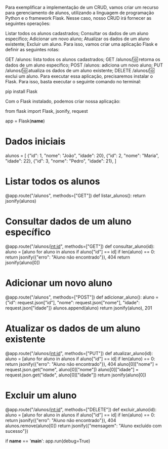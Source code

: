 Para exemplificar a implementação de um CRUD, vamos criar um recurso para gerenciamento de alunos, utilizando a linguagem de programação Python e o framework Flask. Nesse caso, nosso CRUD irá fornecer as seguintes operações:

Listar todos os alunos cadastrados;
Consultar os dados de um aluno específico;
Adicionar um novo aluno;
Atualizar os dados de um aluno existente;
Excluir um aluno.
Para isso, vamos criar uma aplicação Flask e definir as seguintes rotas:

GET /alunos: lista todos os alunos cadastrados;
GET /alunos/:id: retorna os dados de um aluno específico;
POST /alunos: adiciona um novo aluno;
PUT /alunos/:id: atualiza os dados de um aluno existente;
DELETE /alunos/:id: exclui um aluno.
Para executar essa aplicação, precisaremos instalar o Flask. Para isso, basta executar o seguinte comando no terminal:

pip install Flask

Com o Flask instalado, podemos criar nossa aplicação:

from flask import Flask, jsonify, request

app = Flask(__name__)

# Dados iniciais
alunos = [
    {"id": 1, "nome": "João", "idade": 20},
    {"id": 2, "nome": "Maria", "idade": 22},
    {"id": 3, "nome": "Pedro", "idade": 21},
]

# Listar todos os alunos
@app.route("/alunos", methods=["GET"])
def listar_alunos():
    return jsonify(alunos)

# Consultar dados de um aluno específico
@app.route("/alunos/<int:id>", methods=["GET"])
def consultar_aluno(id):
    aluno = [aluno for aluno in alunos if aluno["id"] == id]
    if len(aluno) == 0:
        return jsonify({"erro": "Aluno não encontrado"}), 404
    return jsonify(aluno[0])

# Adicionar um novo aluno
@app.route("/alunos", methods=["POST"])
def adicionar_aluno():
    aluno = {"id": request.json["id"], "nome": request.json["nome"], "idade": request.json["idade"]}
    alunos.append(aluno)
    return jsonify(aluno), 201

# Atualizar os dados de um aluno existente
@app.route("/alunos/<int:id>", methods=["PUT"])
def atualizar_aluno(id):
    aluno = [aluno for aluno in alunos if aluno["id"] == id]
    if len(aluno) == 0:
        return jsonify({"erro": "Aluno não encontrado"}), 404
    aluno[0]["nome"] = request.json.get("nome", aluno[0]["nome"])
    aluno[0]["idade"] = request.json.get("idade", aluno[0]["idade"])
    return jsonify(aluno[0])

# Excluir um aluno
@app.route("/alunos/<int:id>", methods=["DELETE"])
def excluir_aluno(id):
    aluno = [aluno for aluno in alunos if aluno["id"] == id]
    if len(aluno) == 0:
        return jsonify({"erro": "Aluno não encontrado"}), 404
    alunos.remove(aluno[0])
    return jsonify({"mensagem": "Aluno excluído com sucesso"})

if __name__ == '__main__':
    app.run(debug=True)


